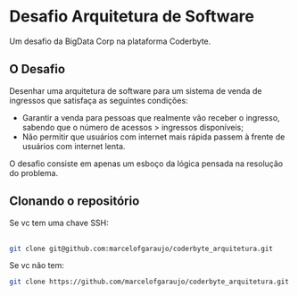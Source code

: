 <h1>Desafio Arquitetura de Software</h1>
Um desafio da BigData Corp na plataforma Coderbyte.
<h2>O Desafio</h2>
Desenhar uma arquitetura de software para um sistema de venda de ingressos que satisfaça as seguintes condições:<br>
<ul><li>Garantir a venda para pessoas que realmente vão receber o ingresso, sabendo que o número de acessos > ingressos disponíveis;</li>
<li>Não permitir que usuários com internet mais rápida passem à frente de usuários com internet lenta.</li></ul>
O desafio consiste em apenas um esboço da lógica pensada na resolução do problema.
<h2>Clonando o repositório</h2>
Se vc tem uma chave SSH:<br><br>

```sh
git clone git@github.com:marcelofgaraujo/coderbyte_arquitetura.git
```

Se vc não tem:

```sh
git clone https://github.com/marcelofgaraujo/coderbyte_arquitetura.git
```
